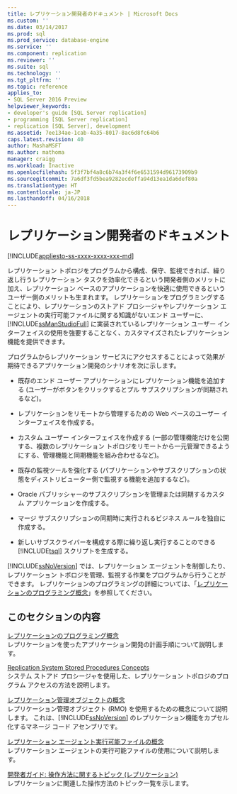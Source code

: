 ```yaml
---
title: レプリケーション開発者のドキュメント | Microsoft Docs
ms.custom: ''
ms.date: 03/14/2017
ms.prod: sql
ms.prod_service: database-engine
ms.service: ''
ms.component: replication
ms.reviewer: ''
ms.suite: sql
ms.technology: ''
ms.tgt_pltfrm: ''
ms.topic: reference
applies_to:
- SQL Server 2016 Preview
helpviewer_keywords:
- developer's guide [SQL Server replication]
- programming [SQL Server replication]
- replication [SQL Server], development
ms.assetid: 7ee134ae-1cab-4a35-8017-8ac6d8fc64b6
caps.latest.revision: 40
author: MashaMSFT
ms.author: mathoma
manager: craigg
ms.workload: Inactive
ms.openlocfilehash: 5f3f7bf4a8c6b74a3f4f6e6531594d96173909b9
ms.sourcegitcommit: 7a6df3fd5bea9282ecdeffa94d13ea1da6def80a
ms.translationtype: HT
ms.contentlocale: ja-JP
ms.lasthandoff: 04/16/2018
---
```

# <a name="replication-developer-documentation"></a>レプリケーション開発者のドキュメント
[!INCLUDE[appliesto-ss-xxxx-xxxx-xxx-md](../../../includes/appliesto-ss-xxxx-xxxx-xxx-md.md)]

  レプリケーション トポロジをプログラムから構成、保守、監視できれば、繰り返し行うレプリケーション タスクを効率化できるという開発者側のメリットに加え、レプリケーション ベースのアプリケーションを快適に使用できるというユーザー側のメリットも生まれます。 レプリケーションをプログラミングすることにより、レプリケーションのストアド プロシージャやレプリケーション エージェントの実行可能ファイルに関する知識がないエンド ユーザーに、[!INCLUDE[ssManStudioFull](../../../includes/ssmanstudiofull-md.md)] に実装されているレプリケーション ユーザー インターフェイスの使用を強要することなく、カスタマイズされたレプリケーション機能を提供できます。  
  
 プログラムからレプリケーション サービスにアクセスすることによって効果が期待できるアプリケーション開発のシナリオを次に示します。  
  
-   既存のエンド ユーザー アプリケーションにレプリケーション機能を追加する (ユーザーがボタンをクリックするとプル サブスクリプションが同期されるなど)。  
  
-   レプリケーションをリモートから管理するための Web ベースのユーザー インターフェイスを作成する。  
  
-   カスタム ユーザー インターフェイスを作成する (一部の管理機能だけを公開する、複数のレプリケーション トポロジをリモートから一元管理できるようにする、管理機能と同期機能を組み合わせるなど)。  
  
-   既存の監視ツールを強化する (パブリケーションやサブスクリプションの状態をディストリビューター側で監視する機能を追加するなど)。  
  
-   Oracle パブリッシャーのサブスクリプションを管理または同期するカスタム アプリケーションを作成する。  
  
-   マージ サブスクリプションの同期時に実行されるビジネス ルールを独自に作成する。  
  
-   新しいサブスクライバーを構成する際に繰り返し実行することのできる [!INCLUDE[tsql](../../../includes/tsql-md.md)] スクリプトを生成する。  
  
 [!INCLUDE[ssNoVersion](../../../includes/ssnoversion-md.md)] では、レプリケーション エージェントを制御したり、レプリケーション トポロジを管理、監視する作業をプログラムから行うことができます。 レプリケーションのプログラミングの詳細については、「[レプリケーションのプログラミング概念](../../../relational-databases/replication/concepts/replication-programming-concepts.md)」を参照してください。  
  
## <a name="in-this-section"></a>このセクションの内容  
 [レプリケーションのプログラミング概念](../../../relational-databases/replication/concepts/replication-programming-concepts.md)  
 レプリケーションを使ったアプリケーション開発の計画手順について説明します。  
  
 [Replication System Stored Procedures Concepts](../../../relational-databases/replication/concepts/replication-system-stored-procedures-concepts.md)  
 システム ストアド プロシージャを使用した、レプリケーション トポロジのプログラム アクセスの方法を説明します。  
  
 [レプリケーション管理オブジェクトの概念](../../../relational-databases/replication/concepts/replication-management-objects-concepts.md)  
 レプリケーション管理オブジェクト (RMO) を使用するための概念について説明します。 これは、[!INCLUDE[ssNoVersion](../../../includes/ssnoversion-md.md)] のレプリケーション機能をカプセル化するマネージ コード アセンブリです。  
  
 [レプリケーション エージェント実行可能ファイルの概念](../../../relational-databases/replication/concepts/replication-agent-executables-concepts.md)  
 レプリケーション エージェントの実行可能ファイルの使用について説明します。  
  
 [開発者ガイド: 操作方法に関するトピック &#40;レプリケーション&#41;](../../../relational-databases/replication/concepts/developer-s-guide-how-to-topics-replication.md)  
 レプリケーションに関連した操作方法のトピック一覧を示します。  
  
  
